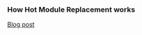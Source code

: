 ### How Hot Module Replacement works

[Blog post](https://medium.com/@maheshsenni/creating-a-module-bundler-with-hot-module-replacement-b439f0cc660f#.4mbdign6i)
